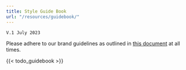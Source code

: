 ```yaml
---
title: Style Guide Book
url: "/resources/guidebook/"
---
```


`V.1 July 2023`

Please adhere to our brand guidelines as outlined in [this document](https://github.com/todogroup/artwork/blob/main/style-guidebook/todo-brand-guidelines.md) at all times.

{{< todo_guidebook >}}

